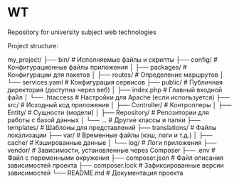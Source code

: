 # WT
Repository for university subject web technologies


Project structure:

my_project/
├── bin/                    # Исполняемые файлы и скрипты
├── config/                 # Конфигурационные файлы приложения
│   ├── packages/           # Конфигурации для пакетов
│   ├── routes/             # Определение маршрутов
│   └── services.yaml       # Конфигурация сервисов
├── public/                 # Публичная директория (доступна через веб)
│   ├── index.php           # Главный входной файл
│   └── .htaccess           # Настройки для Apache (если используется)
├── src/                    # Исходный код приложения
│   ├── Controller/         # Контроллеры
│   ├── Entity/             # Сущности (модели)
│   ├── Repository/         # Репозитории для работы с базой данных
│   └── ...                 # Другие классы и папки
├── templates/              # Шаблоны для представлений
├── translations/           # Файлы локализации
├── var/                    # Временные файлы (кэш, логи и т.д.)
│   ├── cache/              # Кэшированные данные
│   └── log/                # Логи приложения
├── vendor/                 # Зависимости, установленные через Composer
├── .env                    # Файл с переменными окружения
├── composer.json           # Файл описания зависимостей проекта
├── composer.lock           # Зафиксированные версии зависимостей
└── README.md               # Документация проекта
